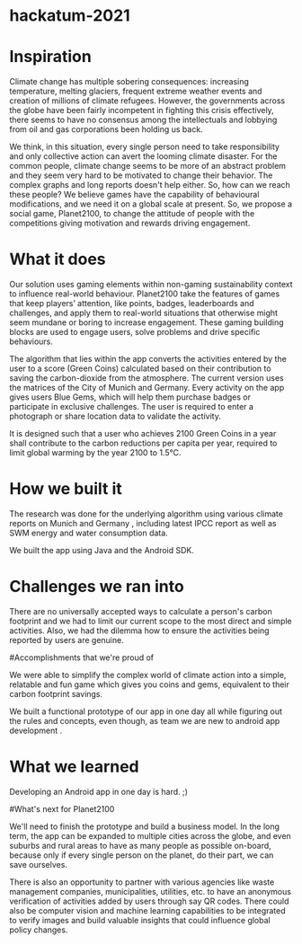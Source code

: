 # hackatum-2021

# Inspiration

Climate change has multiple sobering consequences: increasing temperature, melting glaciers, frequent extreme weather events and creation of millions of climate refugees. However, the governments across the globe have been fairly incompetent in fighting this crisis effectively, there seems to have no consensus among the intellectuals and lobbying from oil and gas corporations been holding us back.

We think, in this situation, every single person need to take responsibility and only collective action can avert the looming climate disaster. For the common people, climate change seems to be more of an abstract problem and they seem very hard to be motivated to change their behavior. The complex graphs and long reports doesn't help either. So, how can we reach these people? We believe games have the capability of behavioural modifications, and we need it on a global scale at present. So, we propose a social game, Planet2100, to change the attitude of people with the competitions giving motivation and rewards driving engagement.

# What it does

Our solution uses gaming elements within non-gaming sustainability context to influence real-world behaviour. Planet2100 take the features of games that keep players’ attention, like points, badges, leaderboards and challenges, and apply them to real-world situations that otherwise might seem mundane or boring to increase engagement. These gaming building blocks are used to engage users, solve problems and drive specific behaviours.

The algorithm that lies within the app converts the activities entered by the user to a score (Green Coins) calculated based on their contribution to saving the carbon-dioxide from the atmosphere. The current version uses the matrices of the City of Munich and Germany. Every activity on the app gives users Blue Gems, which will help them purchase badges or participate in exclusive challenges. The user is required to enter a photograph or share location data to validate the activity.

It is designed such that a user who achieves 2100 Green Coins in a year shall contribute to the carbon reductions per capita per year, required to limit global warming by the year 2100 to 1.5°C.

# How we built it

The research was done for the underlying algorithm using various climate reports on Munich and Germany , including latest IPCC report as well as SWM energy and water consumption data.

We built the app using Java and the Android SDK.

# Challenges we ran into

There are no universally accepted ways to calculate a person's carbon footprint and we had to limit our current scope to the most direct and simple activities. Also, we had the dilemma how to ensure the activities being reported by users are genuine.

#Accomplishments that we're proud of

We were able to simplify the complex world of climate action into a simple, relatable and fun game which gives you coins and gems, equivalent to their carbon footprint savings.

We built a functional prototype of our app in one day all while figuring out the rules and concepts, even though, as team we are new to android app development .

# What we learned

Developing an Android app in one day is hard. ;)

#What's next for Planet2100

We'll need to finish the prototype and build a business model. In the long term, the app can be expanded to multiple cities across the globe, and even suburbs and rural areas to have as many people as possible on-board, because only if every single person on the planet, do their part, we can save ourselves.

There is also an opportunity to partner with various agencies like waste management companies, municipalities, utilities, etc. to have an anonymous verification of activities added by users through say QR codes. There could also be computer vision and machine learning capabilities to be integrated to verify images and build valuable insights that could influence global policy changes.


